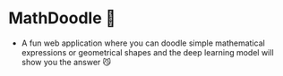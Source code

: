 # MathDoodle 🦈
- A fun web application where you can doodle simple mathematical expressions or geometrical shapes and the deep learning model will show you the answer 😼
